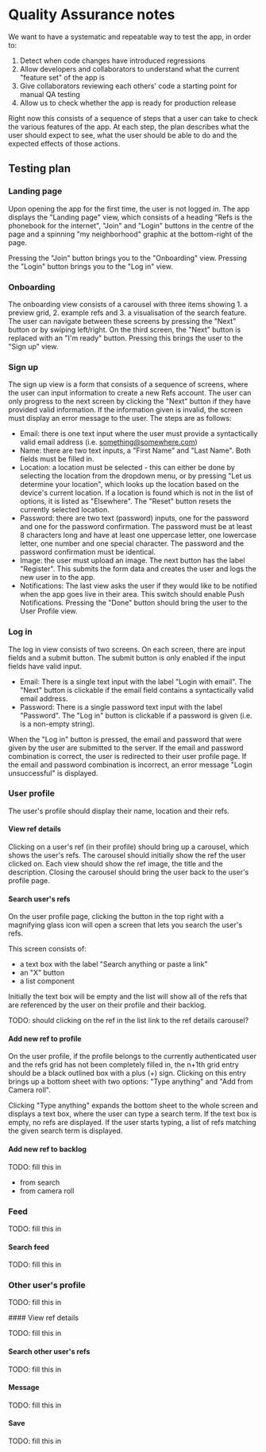 # Quality Assurance notes

We want to have a systematic and repeatable way to test the app, in order to:

1. Detect when code changes have introduced regressions
2. Allow developers and collaborators to understand what the current "feature set" of the app is
3. Give collaborators reviewing each others' code a starting point for manual QA testing
4. Allow us to check whether the app is ready for production release

Right now this consists of a sequence of steps that a user can take to check the various features of the app. At each step, the plan describes what the user should expect to see, what the user should be able to do and the expected effects of those actions.

## Testing plan

### Landing page

Upon opening the app for the first time, the user is not logged in. The app displays the "Landing page" view, which consists of a heading "Refs is the phonebook for the internet", "Join" and "Login" buttons in the centre of the page and a spinning "my neighborhood" graphic at the bottom-right of the page.

Pressing the "Join" button brings you to the "Onboarding" view. Pressing the "Login" button brings you to the "Log in" view.

### Onboarding

The onboarding view consists of a carousel with three items showing 1. a preview grid, 2. example refs and 3. a visualisation of the search feature. The user can navigate between these screens by pressing the "Next" button or by swiping left/right. On the third screen, the "Next" button is replaced with an "I'm ready" button. Pressing this brings the user to the "Sign up" view.

### Sign up

The sign up view is a form that consists of a sequence of screens, where the user can input information to create a new Refs account. The user can only progress to the next screen by clicking the "Next" button if they have provided valid information. If the information given is invalid, the screen must display an error message to the user. The steps are as follows:

- Email: there is one text input where the user must provide a syntactically valid email address (i.e. something@somewhere.com)
- Name: there are two text inputs, a "First Name" and "Last Name". Both fields must be filled in.
- Location: a location must be selected - this can either be done by selecting the location from the dropdown menu, or by pressing "Let us determine your location", which looks up the location based on the device's current location. If a location is found which is not in the list of options, it is listed as "Elsewhere". The "Reset" button resets the currently selected location.
- Password: there are two text (password) inputs, one for the password and one for the password confirmation. The password must be at least 8 characters long and have at least one uppercase letter, one lowercase letter, one number and one special character. The password and the password confirmation must be identical.
- Image: the user must upload an image. The next button has the label "Register". This submits the form data and creates the user and logs the new user in to the app.
- Notifications: The last view asks the user if they would like to be notified when the app goes live in their area. This switch should enable Push Notifications. Pressing the "Done" button should bring the user to the User Profile view.

### Log in

The log in view consists of two screens. On each screen, there are input fields and a submit button. The submit button is only enabled if the input fields have valid input.

- Email: There is a single text input with the label "Login with email". The "Next" button is clickable if the email field contains a syntactically valid email address.
- Password: There is a single password text input with the label "Password". The "Log in" button is clickable if a password is given (i.e. is a non-empty string).

When the "Log in" button is pressed, the email and password that were given by the user are submitted to the server. If the email and password combination is correct, the user is redirected to their user profile page. If the email and password combination is incorrect, an error message "Login unsuccessful" is displayed.

### User profile

The user's profile should display their name, location and their refs.

#### View ref details

Clicking on a user's ref (in their profile) should bring up a carousel, which shows the user's refs. The carousel should initially show the ref the user clicked on. Each view should show the ref image, the title and the description. Closing the carousel should bring the user back to the user's profile page.

#### Search user's refs

On the user profile page, clicking the button in the top right with a magnifying glass icon will open a screen that lets you search the user's refs.

This screen consists of:

- a text box with the label "Search anything or paste a link"
- an "X" button
- a list component

Initially the text box will be empty and the list will show all of the refs that are referenced by the user on their profile and their backlog.

TODO: should clicking on the ref in the list link to the ref details carousel?

#### Add new ref to profile

On the user profile, if the profile belongs to the currently authenticated user and the refs grid has not been completely filled in, the n+1th grid entry should be a black outlined box with a plus (+) sign. Clicking on this entry brings up a bottom sheet with two options: "Type anything" and "Add from Camera roll".

Clicking "Type anything" expands the bottom sheet to the whole screen and displays a text box, where the user can type a search term. If the text box is empty, no refs are displayed. If the user starts typing, a list of refs matching the given search term is displayed.

#### Add new ref to backlog

TODO: fill this in

- from search
- from camera roll

### Feed

TODO: fill this in

#### Search feed

TODO: fill this in

### Other user's profile

TODO: fill this in

#### View ref details

TODO: fill this in

#### Search other user's refs

TODO: fill this in

#### Message

TODO: fill this in

#### Save

TODO: fill this in
